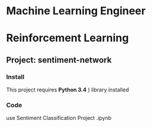 # Machine Learning Engineer 
# Reinforcement Learning
## Project: sentiment-network

### Install

This project requires **Python 3.4** 
) library installed

### Code

use Sentiment Classification Project .ipynb


